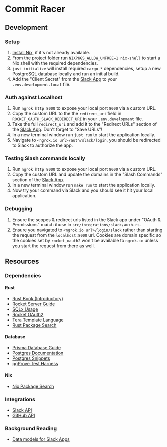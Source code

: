 # Commit Racer

## Development

### Setup
1. [Install Nix](https://nixos.org/download.html), if it's not already available.
1. From the project folder run `NIXPKGS_ALLOW_UNFREE=1 nix-shell` to start a Nix shell with the required dependencies.
1. `just initialize` will install required `cargo-*` dependencies, setup a new PostgreSQL database locally and run an initial build.
1. Add the "Client Secret" from the [Slack App](https://api.slack.com/apps/ARZ3JJPAQ) to your `.env.development.local` file.

### Auth against Localhost
1. Run `ngrok http 8000` to expose your local port `8000` via a custom URL.
2. Copy the custom URL to the the `redirect_uri` field in `ROCKET_OAUTH_SLACK_REDIRECT_URI` in your `.env.development` file.
3. Take the full `redirect_uri` and add it to the "Redirect URLs" section of the [Slack App](https://api.slack.com/apps/ARZ3JJPAQ/oauth). Don't forget to "Save URLs"!
3. In a new terminal window run `just run` to start the application locally.
4. Navigate to `<ngrok.io url>/auth/slack/login`, you should be redirected to Slack to authorize the app.

### Testing Slash commands locally
1. Run `ngrok http 8000` to expose your local port `8000` via a custom URL.
2. Copy the custom URL and update the domains in the "Slash Commands" section of the [Slack App](https://api.slack.com/apps/ARZ3JJPAQ/slash-commands).
3. In a new terminal window run `make run` to start the application locally.
4. Now try your command via Slack and you should see it hit your local application.

### Debugging
1. Ensure the scopes & redirect urls listed in the Slack app under "OAuth & Permissions" match those in `src/integrations/slack/auth.rs`.
2. Ensure you navigated to `<ngrok.io url>/login/slack` rather than starting the request from the `localhost:8000` url. Cookies are domain specific so the cookies set by `rocket_oauth2` won't be available to `ngrok.io` unless you start the request from there as well.

## Resources

### Dependencies

#### Rust
- [Rust Book (Introductory)](https://doc.rust-lang.org/book/)
- [Rocket Server Guide](https://rocket.rs/guide/)
- [SQLx Usage](https://github.com/launchbadge/sqlx#usage)
- [Rocket OAuth2](https://github.com/jebrosen/rocket_oauth2/tree/next)
- [Tera Template Language](https://tera.netlify.app)
- [Rust Package Search](https://lib.rs)

#### Database
- [Prisma Database Guide](https://www.prisma.io/dataguide/intro/what-are-databases)
- [Postgres Documentation](https://www.postgresql.org/docs/current/index.html)
- [Postgres Snippets](https://supabase-sql.vercel.app)
- [pgProve Test Harness](https://pgtap.org/pg_prove.html)

#### Nix
- [Nix Package Search](https://search.nixos.org/packages)

### Integrations
- [Slack API](https://api.slack.com)
- [GitHub API](https://docs.github.com/en/rest)

### Background Reading
- [Data models for Slack Apps](https://wilhelmklopp.com/posts/slack-database-modelling/)
